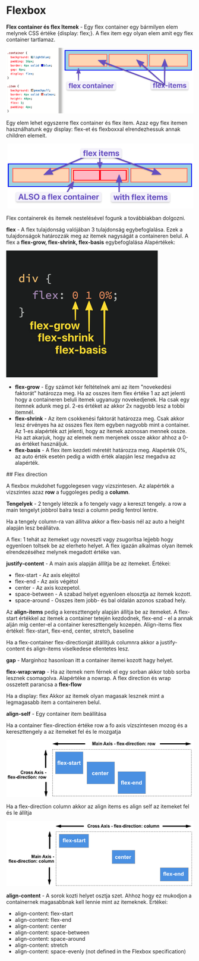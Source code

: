 # Flexbox

**Flex container és flex Itemek** - Egy flex container egy bármilyen elem melynek CSS értéke  {display: flex;}. A flex item egy olyan elem amit egy flex container tartlamaz.

![flex-container](../../img/flex-container.png)

Egy elem lehet egyszerre flex container és flex item. Azaz egy flex itemen használhatunk egy display: flex-et és flexboxxal elrendezhessuk annak children elemeit. 

![flex-item](../../img/flex-item.png)

Flex containerek és itemek nestelésével fogunk a továbbiakban dolgozni. 

**flex** - A flex tulajdonság valójában 3 tulajdonság egybefoglalása. Ezek a tulajdonságok határozzák meg az itemek nagyságát a containeren belul. A flex a **flex-grow, flex-shrink, flex-basis** egybefoglalása
Alapértékek:

![flex-values](../../img/flex-values.png)

+ **flex-grow** - Egy számot kér feltételnek ami az item "novekedési faktorát" határozza meg. Ha az osszes item flex értéke 1 az azt jelenti hogy a containeren beluli itemek ugyanugy novekedjenek. Ha csak egy itemnek adunk meg pl. 2-es értéket az akkor 2x nagyobb lesz a tobbi itemnél. 
+ **flex-shrink** - Az item csokkenési faktorát határozza meg. Csak akkor lesz érvényes ha az osszes flex item egyben nagyobb mint a container. Az 1-es alapérték azt jelenti, hogy az itemek azonosan mennek ossze. Ha azt akarjuk, hogy az elemek nem menjenek ossze akkor ahhoz a 0-as értéket használjuk. 
+ **flex-basis** - A flex item kezdeti méretét határozza meg. Alapérték 0%, az auto érték esetén pedig a width érték alapján lesz megadva az alapérték.

## Flex direction

A flexbox mukdohet fuggolegesen vagy vizszintesen. Az alapérték a vizszintes azaz **row** a fuggoleges pedig a **column**. 

**Tengelyek** - 2 tengely létezik a fo tengely vagy a kereszt tengely. a row a main tengelyt jobbrol balra teszi a column pedig fentrol lentre. 

Ha a tengely column-ra van állitva akkor a flex-basis nél az auto a height alapján lesz beállátva. 

A flex: 1 tehát az itemeket ugy noveszti vagy zsugorítsa lejjebb hogy egyenloen toltsek be az elerheto helyet. A flex igazán alkalmas olyan itemek elrendezéséhez melynek megadott értéke van. 

**justify-content** - A main axis alapján álllítja be az itemeket. Értékei:
  + flex-start - Az axis elejétol
  + flex-end - Az axis végétol
  + center - Az axis kozepetol. 
  + space-between - A szabad helyet egyenloen elsosztja az itemek kozott.
  + space-around - Osszes item jobb- és bal oldalán azonos szabad hely. 
 
Az **align-items** pedig a kereszttengely alapján állítja be az itemeket. A flex-start értékkel az itemek a container tetején kezdodnek, flex-end - el a annak alján míg center-el a container kereszttengely kozepén. Align-items flex értékeI: flex-start, flex-end, center, stretch, baseline

Ha a flex-container flex-directionját átállítjuk columnra akkor a justify-content és align-items viselkedese ellentetes lesz. 

**gap** - Marginhoz hasonloan itt a container itemei kozott hagy helyet.

**flex-wrap:wrap** - Ha az itemek nem férnek el egy sorban akkor tobb sorba lesznek csomagolva. Alapértéke a nowrap. A flex direction és wrap osszetett parancsa a **flex-flow**

Ha a display: flex Akkor az itemek olyan magasak lesznek mint a legmagasabb item a containeren belul. 

**align-self** - Egy container item beállítása

Ha a container flex-direction értéke row a fo axis vízszintesen mozog és a kereszttengely a  az itemeket fel és le mozgatja

![flex-row](../../img/flex-row.png)

Ha a flex-direction column akkor az align items es align self az itemeket fel és le állítja

![flex-column](../../img/flex-column.png) 

**align-content** - A sorok kozti helyet osztja szet. Ahhoz hogy ez mukodjon a containernek magasabbnak kell lennie mint az itemeknek. Értékei:
  + align-content: flex-start
  + align-content: flex-end
  + align-content: center
  + align-content: space-between
  + align-content: space-around
  + align-content: stretch
  + align-content: space-evenly (not defined in the Flexbox specification)

